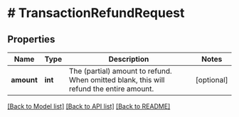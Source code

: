 # # TransactionRefundRequest

## Properties

Name | Type | Description | Notes
------------ | ------------- | ------------- | -------------
**amount** | **int** | The (partial) amount to refund.  When omitted blank, this will refund the entire amount. | [optional]

[[Back to Model list]](../../README.md#models) [[Back to API list]](../../README.md#endpoints) [[Back to README]](../../README.md)

